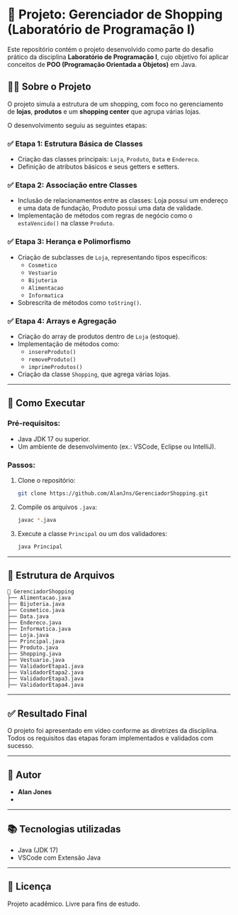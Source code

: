 
# 🛒 Projeto: Gerenciador de Shopping (Laboratório de Programação I)

Este repositório contém o projeto desenvolvido como parte do desafio prático da disciplina **Laboratório de Programação I**, cujo objetivo foi aplicar conceitos de **POO (Programação Orientada a Objetos)** em Java.

## 👨‍💻 Sobre o Projeto

O projeto simula a estrutura de um shopping, com foco no gerenciamento de **lojas**, **produtos** e um **shopping center** que agrupa várias lojas.

O desenvolvimento seguiu as seguintes etapas:

### ✅ Etapa 1: Estrutura Básica de Classes
- Criação das classes principais: `Loja`, `Produto`, `Data` e `Endereco`.
- Definição de atributos básicos e seus getters e setters.

### ✅ Etapa 2: Associação entre Classes
- Inclusão de relacionamentos entre as classes: Loja possui um endereço e uma data de fundação, Produto possui uma data de validade.
- Implementação de métodos com regras de negócio como o `estaVencido()` na classe `Produto`.

### ✅ Etapa 3: Herança e Polimorfismo
- Criação de subclasses de `Loja`, representando tipos específicos:
  - `Cosmetico`
  - `Vestuario`
  - `Bijuteria`
  - `Alimentacao`
  - `Informatica`
- Sobrescrita de métodos como `toString()`.

### ✅ Etapa 4: Arrays e Agregação
- Criação do array de produtos dentro de `Loja` (estoque).
- Implementação de métodos como:
  - `insereProduto()`
  - `removeProduto()`
  - `imprimeProdutos()`
- Criação da classe `Shopping`, que agrega várias lojas.

---

## 🚀 Como Executar

### Pré-requisitos:
- Java JDK 17 ou superior.
- Um ambiente de desenvolvimento (ex.: VSCode, Eclipse ou IntelliJ).

### Passos:
1. Clone o repositório:
   ```bash
   git clone https://github.com/AlanJns/GerenciadorShopping.git
   ```
2. Compile os arquivos `.java`:
   ```bash
   javac *.java
   ```
3. Execute a classe `Principal` ou um dos validadores:
   ```bash
   java Principal
   ```

---

## 📄 Estrutura de Arquivos

```
📂 GerenciadorShopping
├── Alimentacao.java
├── Bijuteria.java
├── Cosmetico.java
├── Data.java
├── Endereco.java
├── Informatica.java
├── Loja.java
├── Principal.java
├── Produto.java
├── Shopping.java
├── Vestuario.java
├── ValidadorEtapa1.java
├── ValidadorEtapa2.java
├── ValidadorEtapa3.java
├── ValidadorEtapa4.java
```

---

## ✅ Resultado Final

O projeto foi apresentado em vídeo conforme as diretrizes da disciplina. Todos os requisitos das etapas foram implementados e validados com sucesso.

---

## 👤 Autor

- **Alan Jones**
- [LinkedIn]: https://www.linkedin.com/in/alan-jones-ti

---

## 📚 Tecnologias utilizadas

- Java (JDK 17)
- VSCode com Extensão Java

---

## 🏅 Licença
Projeto acadêmico. Livre para fins de estudo.
